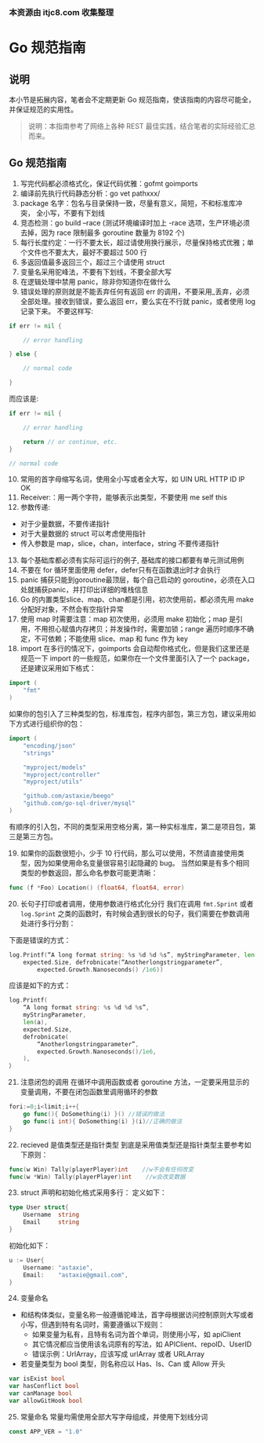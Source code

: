 ### 本资源由 itjc8.com 收集整理
# Go 规范指南

## 说明

本小节是拓展内容，笔者会不定期更新 Go 规范指南，使该指南的内容尽可能全，并保证规范的实用性。
> 说明：本指南参考了网络上各种 REST 最佳实践，结合笔者的实际经验汇总而来。


## Go 规范指南

1. 写完代码都必须格式化，保证代码优雅：gofmt goimports
2. 编译前先执行代码静态分析：go vet pathxxx/
3. package 名字：包名与目录保持一致，尽量有意义，简短，不和标准库冲突， 全小写，不要有下划线
4. 竞态检测：go build –race (测试环境编译时加上 -race 选项，生产环境必须去掉，因为 race 限制最多 goroutine 数量为 8192 个)
5. 每行长度约定：一行不要太长，超过请使用换行展示，尽量保持格式优雅；单个文件也不要太大，最好不要超过 500 行
6. 多返回值最多返回三个，超过三个请使用 struct
7. 变量名采用驼峰法，不要有下划线，不要全部大写
8. 在逻辑处理中禁用 panic，除非你知道你在做什么
9. 错误处理的原则就是不能丢弃任何有返回 err 的调用，不要采用_丢弃，必须全部处理。接收到错误，要么返回 err，要么实在不行就 panic，或者使用 log 记录下来。
不要这样写:

```go
if err != nil {

    // error handling

} else {

    // normal code

}
```

而应该是:

```go
if err != nil {

    // error handling

    return // or continue, etc.
}

// normal code
```

10. 常用的首字母缩写名词，使用全小写或者全大写，如 UIN URL HTTP ID IP OK
11. Receiver:：用一两个字符，能够表示出类型，不要使用 me self this
12. 参数传递:
+ 对于少量数据，不要传递指针
+ 对于大量数据的 struct 可以考虑使用指针
+ 传入参数是 map，slice，chan，interface，string 不要传递指针
13. 每个基础库都必须有实际可运行的例子, 基础库的接口都要有单元测试用例
14. 不要在 for 循环里面使用 defer，defer只有在函数退出时才会执行
15. panic 捕获只能到goroutine最顶层，每个自己启动的 goroutine，必须在入口处就捕获panic，并打印出详细的堆栈信息
16. Go 的内置类型slice、map、chan都是引用，初次使用前，都必须先用 make 分配好对象，不然会有空指针异常
17. 使用 map 时需要注意：map 初次使用，必须用 make 初始化；map 是引用，不用担心赋值内存拷贝；并发操作时，需要加锁；range 遍历时顺序不确定，不可依赖；不能使用 slice、map 和 func 作为 key
18. import 在多行的情况下，goimports 会自动帮你格式化，但是我们这里还是规范一下 import 的一些规范，如果你在一个文件里面引入了一个 package，还是建议采用如下格式：

```go
import (
    "fmt"
)
```

如果你的包引入了三种类型的包，标准库包，程序内部包，第三方包，建议采用如下方式进行组织你的包：

```go
import (
    "encoding/json"
    "strings"

    "myproject/models"
    "myproject/controller"
    "myproject/utils"

    "github.com/astaxie/beego"
    "github.com/go-sql-driver/mysql"
)   
```

有顺序的引入包，不同的类型采用空格分离，第一种实标准库，第二是项目包，第三是第三方包。

19. 如果你的函数很短小，少于 10 行代码，那么可以使用，不然请直接使用类型，因为如果使用命名变量很容易引起隐藏的 bug。
当然如果是有多个相同类型的参数返回，那么命名参数可能更清晰：

```go
func (f *Foo) Location() (float64, float64, error)
```

20. 长句子打印或者调用，使用参数进行格式化分行
我们在调用 `fmt.Sprint` 或者 `log.Sprint` 之类的函数时，有时候会遇到很长的句子，我们需要在参数调用处进行多行分割：

下面是错误的方式：

```go
log.Printf(“A long format string: %s %d %d %s”, myStringParameter, len(a),
    expected.Size, defrobnicate(“Anotherlongstringparameter”,
        expected.Growth.Nanoseconds() /1e6))
```

应该是如下的方式：

```go
log.Printf( 
    “A long format string: %s %d %d %s”, 
    myStringParameter,
    len(a),
    expected.Size,
    defrobnicate(
        “Anotherlongstringparameter”,
        expected.Growth.Nanoseconds()/1e6, 
    ),
）   
```

21. 注意闭包的调用
在循环中调用函数或者 goroutine 方法，一定要采用显示的变量调用，不要在闭包函数里调用循环的参数

```go
fori:=0;i<limit;i++{
    go func(){ DoSomething(i) }() //错误的做法
    go func(i int){ DoSomething(i) }(i)//正确的做法
}
```

22. recieved 是值类型还是指针类型
到底是采用值类型还是指针类型主要参考如下原则：

```go
func(w Win) Tally(playerPlayer)int    //w不会有任何改变 
func(w *Win) Tally(playerPlayer)int    //w会改变数据
```
23. struct 声明和初始化格式采用多行：
定义如下：

```go
type User struct{
    Username  string
    Email     string
}
```
初始化如下：

```go
u := User{
    Username: "astaxie",
    Email:    "astaxie@gmail.com",
}
```

24. 变量命名
+ 和结构体类似，变量名称一般遵循驼峰法，首字母根据访问控制原则大写或者小写，但遇到特有名词时，需要遵循以下规则：
  + 如果变量为私有，且特有名词为首个单词，则使用小写，如 apiClient
  + 其它情况都应当使用该名词原有的写法，如 APIClient、repoID、UserID
  + 错误示例：UrlArray，应该写成 urlArray 或者 URLArray
+ 若变量类型为 bool 类型，则名称应以 Has、Is、Can 或 Allow 开头

```go
var isExist bool
var hasConflict bool
var canManage bool
var allowGitHook bool
```
25. 常量命名
常量均需使用全部大写字母组成，并使用下划线分词

```go
const APP_VER = "1.0"
```